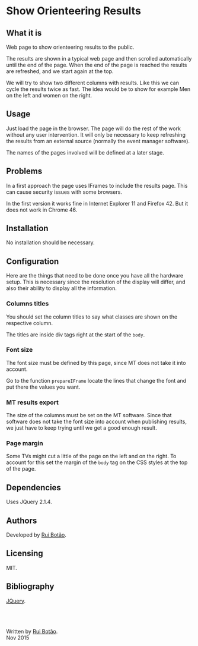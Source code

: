 <!-- View this file with a Markdown editor (eg: http://markdownpad.com) -->
# Show Orienteering Results


## What it is
Web page to show orienteering results to the public.

The results are shown in a typical web page and then scrolled automatically until the end of the page. When the end of the page is reached the results are refreshed, and we start again at the top.

We will try to show two different columns with results. Like this we can cycle the results twice as fast. The idea would be to show for example Men on the left and women on the right.


## Usage
Just load the page in the browser. The page will do the rest of the work without any user intervention. It will only be necessary to keep refreshing the results from an external source (normally the event manager software). 

The names of the pages involved will be defined at a later stage.


## Problems
In a first approach the page uses IFrames to include the results page. This can cause security issues with some browsers.

In the first version it works fine in Internet Explorer 11 and Firefox 42. But it does not work in Chrome 46.


## Installation
No installation should be necessary.


## Configuration
Here are the things that need to be done once you have all the hardware setup. This is necessary since the resolution of the display will differ, and also their ability to display all the information.

### Columns titles
You should set the column titles to say what classes are shown on the respective column.

The titles are inside div tags right at the start of the `body`.

### Font size
The font size must be defined by this page, since MT does not take it into account.

Go to the function `prepareIFrame` locate the lines that change the font and put there the values you want.

### MT results export
The size of the columns must be set on the MT software. Since that software does not take the font size into account when publishing results, we just have to keep trying until we get a good enough result.

### Page margin
Some TVs might cut a little of the page on the left and on the right. To account for this set the margin of the `body` tag on the CSS styles at the top of the page. 


## Dependencies
Uses JQuery 2.1.4.




## Authors
Developed by [Rui Botão][rui].


## Licensing
MIT.


## Bibliography
[JQuery][jquery].




<br><br><br>
Written by [Rui Botão][rui].<br>
Nov 2015


[rui]: mailto:rui@ruibotao.com "Rui"
[jquery]: http://jquery.com/  "JQuery"

